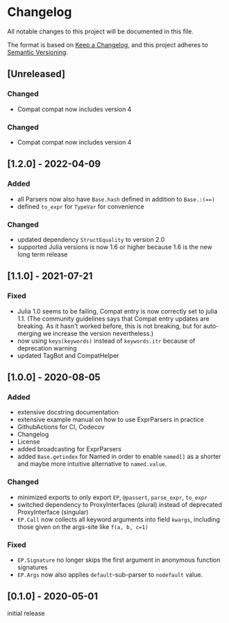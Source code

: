 # Changelog
All notable changes to this project will be documented in this file.

The format is based on [Keep a Changelog](https://keepachangelog.com/en/1.0.0/),
and this project adheres to [Semantic Versioning](https://semver.org/spec/v2.0.0.html).

## [Unreleased]
### Changed
- Compat compat now includes version 4

### Changed
- Compat compat now includes version 4
## [1.2.0] - 2022-04-09

### Added
- all Parsers now also have `Base.hash` defined in addition to `Base.:(==)`
- defined `to_expr` for `TypeVar` for convenience

### Changed
- updated dependency `StructEquality` to version 2.0
- supported Julia versions is now 1.6 or higher because 1.6 is the new long term release

## [1.1.0] - 2021-07-21
### Fixed
- Julia 1.0 seems to be failing, Compat entry is now correctly set to julia 1.1. (The community guidelines says that Compat entry updates are breaking. As it hasn't worked before, this is not breaking, but for auto-merging we increase the version nevertheless.)
- now using `keys(keywords)` instead of `keywords.itr` because of deprecation warning
- updated TagBot and CompatHelper

## [1.0.0] - 2020-08-05
### Added
- extensive docstring documentation
- extensive example manual on how to use ExprParsers in practice
- GithubActions for CI, Codecov
- Changelog
- License
- added broadcasting for ExprParsers
- added `Base.getindex` for Named in order to enable `named[]` as a shorter and maybe more intuitive alternative to `named.value`.

### Changed
- minimized exports to only export `EP`, `@passert`, `parse_expr`, `to_expr`
- switched dependency to ProxyInterfaces (plural) instead of deprecated ProxyInterface (singular)
- `EP.Call` now collects all keyword arguments into field `kwargs`, including those given on the args-site like `f(a, b, c=1)`

### Fixed
- `EP.Signature` no longer skips the first argument in anonymous function signatures
- `EP.Args` now also applies `default`-sub-parser to `nodefault` value.

## [0.1.0] - 2020-05-01
initial release

